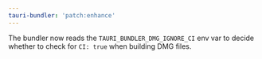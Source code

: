 ```yaml
---
tauri-bundler: 'patch:enhance'
---
```


The bundler now reads the `TAURI_BUNDLER_DMG_IGNORE_CI` env var to decide whether to check for `CI: true` when building DMG files.
